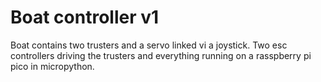 # Boat controller v1

Boat contains two trusters and a servo linked vi a joystick. Two esc controllers driving the trusters and everything running on a rasspberry pi pico in micropython.

